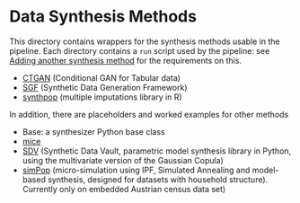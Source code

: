 # Data Synthesis Methods

This directory contains wrappers for the synthesis methods usable in
the pipeline.  Each directory contains a `run` script used by the
pipeline: see [Adding another synthesis
method](../README.md#adding-another-synthesis-method) for the
requirements on this.

 - [CTGAN](https://pypi.org/project/ctgan/) (Conditional GAN for Tabular data)
 - [SGF](https://vbinds.ch/node/69) (Synthetic Data Generation Framework)
 - [synthpop](https://CRAN.R-project.org/package=synthpop) (multiple imputations library in R)
 
In addition, there are placeholders and worked examples for other methods
 - Base: a synthesizer Python base class
 - [mice](https://CRAN.R-project.org/package=mice)
 - [SDV](https://pypi.org/project/sdv/) (Synthetic Data Vault,
   parametric model synthesis library in Python, using the
   multivariate version of the Gaussian Copula)
 - [simPop](https://CRAN.R-project.org/package=simPop)
   (micro-simulation using IPF, Simulated Annealing and model-based
   synthesis, designed for datasets with household
   structure). Currently only on embedded Austrian census data set)
